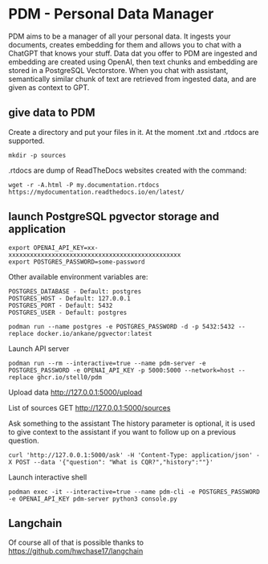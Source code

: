 # PDM - Personal Data Manager

PDM aims to be a manager of all your personal data. It ingests your documents, creates embedding for them and allows you to chat with a ChatGPT that knows your stuff.
Data dat you offer to PDM are ingested and embedding are created using OpenAI, then text chunks and embedding are stored in a PostgreSQL Vectorstore. When you chat with assistant, semantically similar chunk of text are retrieved from ingested data, and are given as context to GPT.

## give data to PDM

Create a directory and put your files in it. At the moment .txt and .rtdocs are supported.
```
mkdir -p sources
```

.rtdocs are dump of ReadTheDocs websites created with the command:
```
wget -r -A.html -P my.documentation.rtdocs https://mydocumentation.readthedocs.io/en/latest/
```

## launch PostgreSQL pgvector storage and application

```
export OPENAI_API_KEY=xx-xxxxxxxxxxxxxxxxxxxxxxxxxxxxxxxxxxxxxxxxxxxxxxxx
export POSTGRES_PASSWORD=some-password
```
Other available environment variables are:
```
POSTGRES_DATABASE - Default: postgres
POSTGRES_HOST - Default: 127.0.0.1
POSTGRES_PORT - Default: 5432
POSTGRES_USER - Default: postgres
```


```
podman run --name postgres -e POSTGRES_PASSWORD -d -p 5432:5432 --replace docker.io/ankane/pgvector:latest
```
Launch API server
```
podman run --rm --interactive=true --name pdm-server -e POSTGRES_PASSWORD -e OPENAI_API_KEY -p 5000:5000 --network=host --replace ghcr.io/stell0/pdm
```

Upload data
http://127.0.0.1:5000/upload

List of sources
GET http://127.0.0.1:5000/sources


Ask something to the assistant
The history parameter is optional, it is used to give context to the assistant if you want to follow up on a previous question.
```
curl 'http://127.0.0.1:5000/ask' -H 'Content-Type: application/json' -X POST --data '{"question": "What is CQR?","history":""}'
```


Launch interactive shell
```
podman exec -it --interactive=true --name pdm-cli -e POSTGRES_PASSWORD -e OPENAI_API_KEY pdm-server python3 console.py
```

## Langchain

Of course all of that is possible thanks to https://github.com/hwchase17/langchain 
